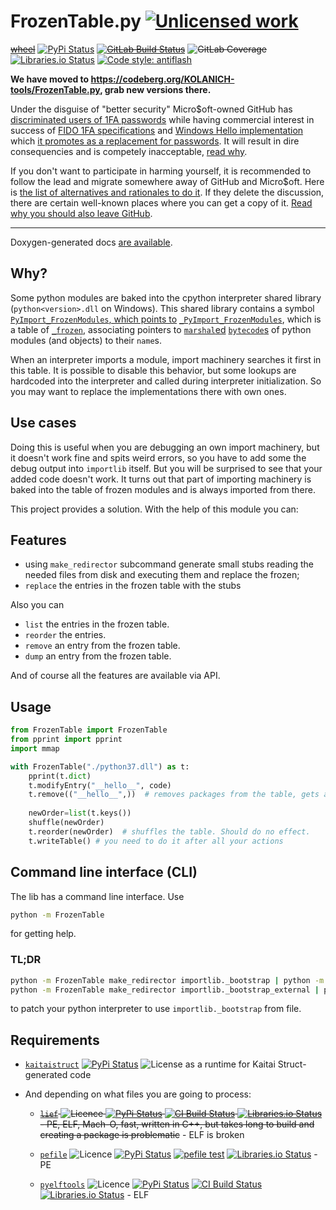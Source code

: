 FrozenTable.py [![Unlicensed work](https://raw.githubusercontent.com/unlicense/unlicense.org/master/static/favicon.png)](https://unlicense.org/)
===============
~~[wheel](https://gitlab.com/KOLANICH/FrozenTable.py/-/jobs/artifacts/master/raw/wheels/FrozenTable.py-0.CI-py3-none-any.whl?job=build)~~
[![PyPi Status](https://img.shields.io/pypi/v/FrozenTable.py.svg)](https://pypi.python.org/pypi/FrozenTable.py)
~~[![GitLab Build Status](https://gitlab.com/KOLANICH/FrozenTable.py/badges/master/pipeline.svg)](https://gitlab.com/KOLANICH/FrozenTable.py/pipelines/master/latest)~~
~~![GitLab Coverage](https://gitlab.com/KOLANICH/FrozenTable.py/badges/master/coverage.svg)~~
[![Libraries.io Status](https://img.shields.io/librariesio/github/KOLANICH/FrozenTable.py.svg)](https://libraries.io/github/KOLANICH/FrozenTable.py)
[![Code style: antiflash](https://img.shields.io/badge/code%20style-antiflash-FFF.svg)](https://codeberg.org/KOLANICH-tools/antiflash.py)

**We have moved to https://codeberg.org/KOLANICH-tools/FrozenTable.py, grab new versions there.**

Under the disguise of "better security" Micro$oft-owned GitHub has [discriminated users of 1FA passwords](https://github.blog/2023-03-09-raising-the-bar-for-software-security-github-2fa-begins-march-13/) while having commercial interest in success of [FIDO 1FA specifications](https://fidoalliance.org/specifications/download/) and [Windows Hello implementation](https://support.microsoft.com/en-us/windows/passkeys-in-windows-301c8944-5ea2-452b-9886-97e4d2ef4422) which [it promotes as a replacement for passwords](https://github.blog/2023-07-12-introducing-passwordless-authentication-on-github-com/). It will result in dire consequencies and is competely inacceptable, [read why](https://codeberg.org/KOLANICH/Fuck-GuanTEEnomo).

If you don't want to participate in harming yourself, it is recommended to follow the lead and migrate somewhere away of GitHub and Micro$oft. Here is [the list of alternatives and rationales to do it](https://github.com/orgs/community/discussions/49869). If they delete the discussion, there are certain well-known places where you can get a copy of it. [Read why you should also leave GitHub](https://codeberg.org/KOLANICH/Fuck-GuanTEEnomo).

---

Doxygen-generated docs [are available](https://kolanich.gitlab.io/FrozenTable.py).

Why?
----

Some python modules are baked into the cpython interpreter shared library (`python<version>.dll` on Windows). This shared library contains a symbol [`PyImport_FrozenModules`, which points to](https://github.com/python/cpython/blob/8c77b8cb9188165a123f2512026e3629bf03dc9b/Python/frozen.c#L50) [`_PyImport_FrozenModules`](https://github.com/python/cpython/blob/8c77b8cb9188165a123f2512026e3629bf03dc9b/Python/frozen.c#L31L45), which is a table of [`_frozen`](https://github.com/python/cpython/blob/0a28f8d379544eee897979da0ce99f0b449b49dd/Include/cpython/import.h#L37L41), associating pointers to [`marshal`ed](https://docs.python.org/3/library/marshal.html) [`bytecode`s](https://docs.python.org/3/library/dis.html) of python modules (and objects) to their `name`s.

When an interpreter imports a module, import machinery searches it first in this table. It is possible to disable this behavior, but some lookups are hardcoded into the interpreter and called during interpreter initialization. So you may want to replace the implementations there with own ones.

Use cases
---------

Doing this is useful when you are debugging an own import machinery, but it doesn't work fine and spits weird errors, so you have to add some the debug output into `importlib` itself. But you will be surprised to see that your added code doesn't work. It turns out that part of importing machinery is baked into the table of frozen modules and is always imported from there.

This project provides a solution. With the help of this module you can:

Features
--------
* using `make_redirector` subcommand generate small stubs reading the needed files from disk and executing them and replace the frozen;
* `replace` the entries in the frozen table with the stubs

Also you can
* `list` the entries in the frozen table.
* `reorder` the entries.
* `remove` an entry from the frozen table.
* `dump` an entry from the frozen table.

And of course all the features are available via API.


Usage
-----

```python
from FrozenTable import FrozenTable
from pprint import pprint
import mmap

with FrozenTable("./python37.dll") as t:
	pprint(t.dict)
	t.modifyEntry("__hello__", code)
	t.remove(("__hello__",))  # removes packages from the table, gets an itera(tor|ble)
	
	newOrder=list(t.keys())
	shuffle(newOrder)
	t.reorder(newOrder)  # shuffles the table. Should do no effect.
	t.writeTable() # you need to do it after all your actions
```

Command line interface (CLI)
----------------------------

The lib has a command line interface. Use

```bash
python -m FrozenTable
```

for getting help.

### TL;DR

```bash
python -m FrozenTable make_redirector importlib._bootstrap | python -m FrozenTable replace python3.7
python -m FrozenTable make_redirector importlib._bootstrap_external | python -m FrozenTable replace python37.dll _frozen_importlib_external
```

to patch your python interpreter to use `importlib._bootstrap` from file.


Requirements
------------
* [`kaitaistruct`](https://github.com/kaitai-io/kaitai_struct_python_runtime)
  [![PyPi Status](https://img.shields.io/pypi/v/kaitaistruct.svg)](https://pypi.python.org/pypi/kaitaistruct)
  ![License](https://img.shields.io/github/license/kaitai-io/kaitai_struct_python_runtime.svg) as a runtime for Kaitai Struct-generated code

* And depending on what files you are going to process:
    * ~~[`lief`](https://github.com/lief-project/LIEF) ![Licence](https://img.shields.io/github/license/lief-project/LIEF.svg) [![PyPi Status](https://img.shields.io/pypi/v/lief.svg)](https://pypi.python.org/pypi/lief) [![CI Build Status](https://img.shields.io/github/actions/workflow/status/lief-project/LIEF/linux-x86-64.yml?branch=master&label=Linux%20x86-64&logo=github)](https://github.com/lief-project/LIEF/actions/workflows/linux-x86-64.yml) [![Libraries.io Status](https://img.shields.io/librariesio/github/lief-project/LIEF.svg)](https://libraries.io/github/lief-project/LIEF) - PE, ELF, Mach-O, fast, written in C++, but takes long to build and creating a package is problematic~~ -  ELF is broken
    
    * [`pefile`](https://github.com/erocarrera/pefile) ![Licence](https://img.shields.io/github/license/erocarrera/pefile.svg) [![PyPi Status](https://img.shields.io/pypi/v/pefile.svg)](https://pypi.python.org/pypi/pefile) [![pefile test](https://github.com/erocarrera/pefile/actions/workflows/tests.yaml/badge.svg)](https://github.com/erocarrera/pefile/actions/workflows/tests.yaml) [![Libraries.io Status](https://img.shields.io/librariesio/github/erocarrera/pefile.svg)](https://libraries.io/github/erocarrera/pefile) - PE

    * [`pyelftools`](https://github.com/eliben/pyelftools) ![Licence](https://img.shields.io/github/license/eliben/pyelftools.svg) [![PyPi Status](https://img.shields.io/pypi/v/pyelftools.svg)](https://pypi.python.org/pypi/pyelftools) [![CI Build Status](https://github.com/eliben/pyelftools/workflows/pyelftools-tests/badge.svg)](https://github.com/eliben/pyelftools/actions) [![Libraries.io Status](https://img.shields.io/librariesio/github/eliben/pyelftools.svg)](https://libraries.io/github/eliben/pyelftools) - ELF
